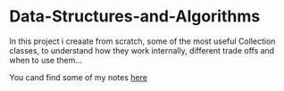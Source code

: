 # Data-Structures-and-Algorithms

In this project i creaate from scratch, some of the most useful Collection classes, to understand how they work internally, different trade offs and when to use them...

You cand find some of my notes [here](https://docs.google.com/document/d/1cPOyVztKHmmTVkxRiUMX8WXp3i-huGDVEzto8qg-zz8/edit?usp=sharing)
